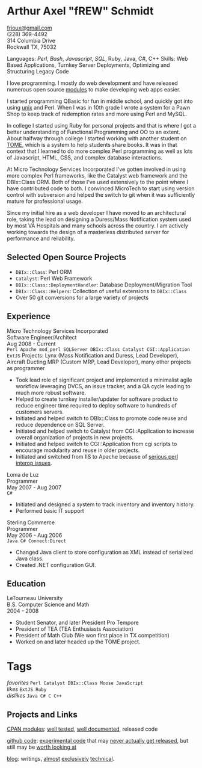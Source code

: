 # Arthur Axel "fREW" Schmidt
frioux@gmail.com  
(228) 369-4492  
314 Columbia Drive  
Rockwall TX, 75032

Languages: *Perl*, *Bash*, *Javascript*, *SQL*, Ruby, Java, C#, C++
Skills: Web Based Applications, Turnkey Server Deployments, Optimizing and
Structuring Legacy Code

I love programming. I mostly do web development and have released numerous
open source [modules](http://search.cpan.org/~frew) to make developing
web apps easier.

I started programming QBasic for fun
in middle school, and quickly got into using
[unix](https://en.wikipedia.org/wiki/SDF_Public_Access_Unix_System)
and Perl. When I was in 10th grade I wrote a system for a Pawn Shop to
keep track of redemption rates and more using Perl and MySQL.

In college I started using Ruby for personal projects
and that is where I got a better understanding of
Functional Programming and OO to an extent. About halfway
through college I started working with another student on
[TOME](http://code.google.com/p/ptome/source/list?num=250&start=547),
which is a system to help students share books. It was in that context
that I learned to do more complex Perl programming as well as lots of
Javascript, HTML, CSS, and complex database interactions.

At Micro Technology Services Incorporated I've gotten involved in using
more complex Perl frameworks, like the Catalyst web framework and the
DBIx::Class ORM. Both of those I've used extensively to the point where
I have contributed code to both.  I convinced MicroTech to start using
version control with subversion and helped the switch to git when it
was sufficiently mature for professional usage.

Since my initial hire as a web developer I have moved to an architectural
role, taking the lead on designing a Duress/Mass Notification system
used by most VA Hospitals and many schools across the country.  I am
actively working towards the design of a masterless distributed server
for performance and reliability.

## Selected Open Source Projects

 * `DBIx::Class`: Perl ORM
 * `Catalyst`: Perl Web Framework
 * `DBIx::Class::DeploymentHandler`: Database Deployment/Migration Tool
 * `DBIx::Class::Helpers`: Collection of useful extensions to `DBIx::Class`
 * Over 50 git conversions for a large variety of projects

## Experience

Micro Technology Services Incorporated  
Software Engineer/Architect  
Aug 2008 - Current  
`Perl Apache mod_perl SQLServer DBIx::Class Catalyst CGI::Application ExtJS`
Projects: Lynx (Mass Notification and Duress, Lead Developer), Aircraft Ducting
MRP (Custom MRP, Lead Developer), many other projects as programmer

* Took lead role of significant project and implemented a minimalist agile
  workflow leveraging DVCS, an issue tracker, and a QA cycle leading to much
  more robust software.
* Helped to create turnkey installer/updater for software product to reduce engineer
  time required to deploy software to hundreds of customers servers.
* Initiated and helped switch to DBIx::Class to promote code reuse and
  reduce dependence on SQL Server.
* Initiated and helped switch to Catalyst from CGI::Application to
  increase overall organization of projects in new projects.
* Initiated and helped switch to CGI::Application from cgi scripts to
  encourage modularity and reuse in older projects.
* Initiated and switched from IIS to
  Apache because of [serious perl interop
  issues](http://stackoverflow.com/questions/188896/why-does-iis-crash-when-i-print-to-stderr-in-perl).

Loma de Luz  
Programmer  
May 2007 - Aug 2007  
`C#`

* Initiated and designed a system to track inventory and inventory history.
* Performed basic IT support  

Sterling Commerce  
Programmer  
May 2006 - Aug 2006  
`Java C# Connect:Direct`

* Changed Java client to store configuration as XML instead of serialized
  Java class.
* Created .NET configuration GUI.

## Education

LeTourneau University  
B.S. Computer Science and Math  
2004 - 2008  

* Student Senator, and later President Pro Tempore
* President of TEA (TEA Enthusiasts Association)
* President of Math Club (We won first place in TX competition)
* Worked on and later headed up the TOME project.

# Tags

*favorites* `Perl Catalyst DBIx::Class Moose JavaScript`  
*likes* `ExtJS Ruby`  
*dislikes* `Java C# C C++`

## Projects and Links

[CPAN modules](https://metacpan.org/author/FREW):
[well tested](https://coveralls.io/r/frioux), [well
documented](https://metacpan.org/module/DBIx::Class::Helper::Row::ProxyResultSetMethod),
released code

[github code](http://github.com/frioux): [experimental
code](https://github.com/frioux/autopot) that may
[never actually get released](https://github.com/frioux/teatime), but still may be [worth looking
at](https://github.com/frioux/drinkup)

[blog](http://blog.afoolishmanifesto.com): writings,
[almost](http://blog.afoolishmanifesto.com/archives/1828)
[exclusively](http://blog.afoolishmanifesto.com/archives/1873)
[technical](http://blog.afoolishmanifesto.com/archives/1303).

